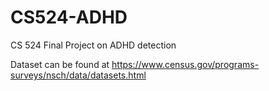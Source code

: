 # CS524-ADHD
CS 524 Final Project on ADHD detection

Dataset can be found at https://www.census.gov/programs-surveys/nsch/data/datasets.html
